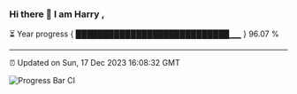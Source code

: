 ### Hi there 👋 I am Harry , 

⏳ Year progress { ████████████████████████████▁▁ } 96.07 %

---

⏰ Updated on Sun, 17 Dec 2023 16:08:32 GMT

![Progress Bar CI](https://github.com/duykhang68/duykhang68/workflows/Progress%20Bar%20CI/badge.svg)
